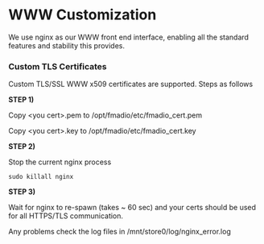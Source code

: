 # WWW Customization

We use nginx as our WWW front end interface, enabling all the standard features and stability this provides.

### Custom TLS Certificates

Custom TLS/SSL WWW x509 certificates are supported. Steps as follows

**STEP 1)**

Copy  \<you cert>.pem to  /opt/fmadio/etc/fmadio\_cert.pem

Copy  \<you cert>.key to  /opt/fmadio/etc/fmadio\_cert.key

**STEP 2)**

Stop the current nginx process

```
sudo killall nginx
```

**STEP 3)**

Wait for nginx to re-spawn (takes \~ 60 sec) and your certs should be used for all HTTPS/TLS communication.&#x20;

Any problems check the log files in /mnt/store0/log/nginx\_error.log&#x20;
